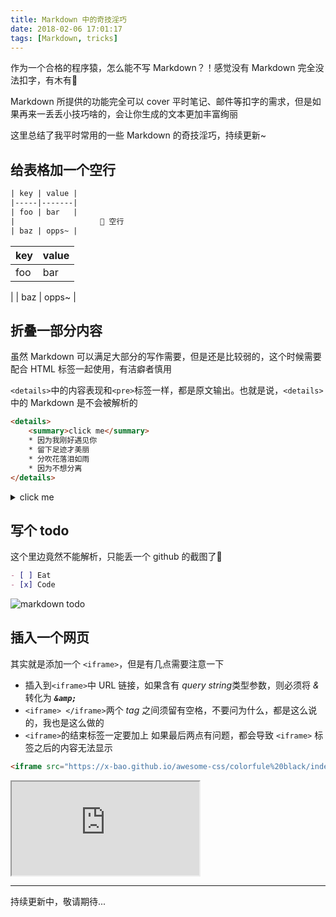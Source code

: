 ```yaml
---
title: Markdown 中的奇技淫巧
date: 2018-02-06 17:01:17
tags: [Markdown, tricks]
---
```


作为一个合格的程序猿，怎么能不写 Markdown？！感觉没有 Markdown 完全没法扣字，有木有🍕

Markdown 所提供的功能完全可以 cover 平时笔记、邮件等扣字的需求，但是如果再来一丢丢小技巧啥的，会让你生成的文本更加丰富绚丽

这里总结了我平时常用的一些 Markdown 的奇技淫巧，持续更新~

## 给表格加一个空行

```html
| key | value |
|-----|-------|
| foo | bar   |
|                   ⃪ 空行
| baz | opps~ |
```

| key | value |
|-----|-------|
| foo | bar |
|
| baz | opps~ |

## 折叠一部分内容

虽然 Markdown 可以满足大部分的写作需要，但是还是比较弱的，这个时候需要配合 HTML 标签一起使用，有洁癖者慎用

`<details>`中的内容表现和`<pre>`标签一样，都是原文输出。也就是说，`<details>`中的 Markdown 是不会被解析的

```html
<details>
    <summary>click me</summary>
    * 因为我刚好遇见你
    * 留下足迹才美丽
    * 分吹花落泪如雨
    * 因为不想分离
</details>
```

<details>
	<summary>click me</summary>
	因为我刚好遇见你
	留下足迹才美丽
	分吹花落泪如雨
	因为不想分离
</details>

## 写个 todo

这个里边竟然不能解析，只能丢一个 github 的截图了😤

```Markdown
- [ ] Eat
- [x] Code
```

![markdown todo](https://i.loli.net/2018/02/07/5a79df0c4c576.png)


## 插入一个网页

其实就是添加一个 `<iframe>`，但是有几点需要注意一下

- 插入到`<iframe>`中 URL 链接，如果含有 *query string*类型参数，则必须将 *&* 转化为 ***`&amp;`***
- `<iframe> </iframe>`两个 *tag* 之间须留有空格，不要问为什么，都是这么说的，我也是这么做的
- `<iframe>`的结束标签一定要加上
	如果最后两点有问题，都会导致 `<iframe>` 标签之后的内容无法显示

```html
<iframe src="https://x-bao.github.io/awesome-css/colorfule%20black/index.html"  frameborder="1" scrolling="no"> </iframe>
```

<iframe src="https://x-bao.github.io/awesome-css/colorfule%20black/index.html"  frameborder="1" scrolling="no"> </iframe>

---

持续更新中，敬请期待...
